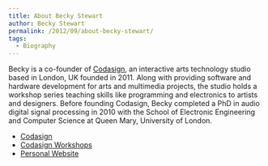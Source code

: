 ```yaml
---
title: About Becky Stewart
author: Becky Stewart
permalink: /2012/09/about-becky-stewart/
tags:
  - Biography
---
```

Becky is a co-founder of [Codasign][1], an interactive arts technology studio based in London, UK founded in 2011. Along with providing software and hardware development for arts and multimedia projects, the studio holds a workshop series teaching skills like programming and electronics to artists and designers. Before founding Codasign, Becky completed a PhD in audio digital signal processing in 2010 with the School of Electronic Engineering and Computer Science at Queen Mary, University of London.

*   [Codasign][1]
*   [Codasign Workshops][2]
*   [Personal Website][3]

 [1]: http://codasign.com
 [2]: http://learning.codasign.com
 [3]: http://theleadingzero.com
